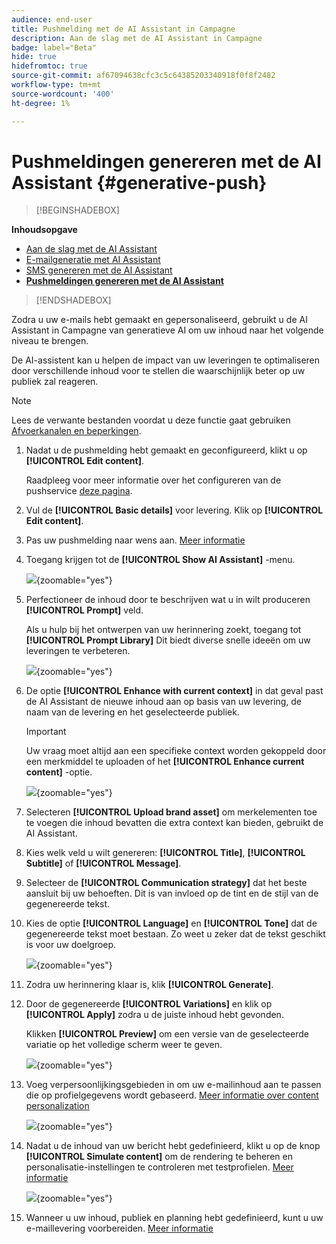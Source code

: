 ```yaml
---
audience: end-user
title: Pushmelding met de AI Assistant in Campagne
description: Aan de slag met de AI Assistant in Campagne
badge: label="Beta"
hide: true
hidefromtoc: true
source-git-commit: af67094638cfc3c5c64385203340918f0f8f2482
workflow-type: tm+mt
source-wordcount: '400'
ht-degree: 1%

---
```


# Pushmeldingen genereren met de AI Assistant {#generative-push}

>[!BEGINSHADEBOX]

**Inhoudsopgave**

* [Aan de slag met de AI Assistant](generative-gs.md)
* [E-mailgeneratie met AI Assistant](generative-content.md)
* [SMS genereren met de AI Assistant](generative-sms.md)
* **[Pushmeldingen genereren met de AI Assistant](generative-push.md)**

>[!ENDSHADEBOX]

Zodra u uw e-mails hebt gemaakt en gepersonaliseerd, gebruikt u de AI Assistant in Campagne van generatieve AI om uw inhoud naar het volgende niveau te brengen.

De AI-assistent kan u helpen de impact van uw leveringen te optimaliseren door verschillende inhoud voor te stellen die waarschijnlijk beter op uw publiek zal reageren.

>[!NOTE]
>
>Lees de verwante bestanden voordat u deze functie gaat gebruiken [Afvoerkanalen en beperkingen](generative-gs.md#guardrails-and-limitations).

1. Nadat u de pushmelding hebt gemaakt en geconfigureerd, klikt u op **[!UICONTROL Edit content]**.

   Raadpleeg voor meer informatie over het configureren van de pushservice [deze pagina](../push/create-push.md).

1. Vul de **[!UICONTROL Basic details]** voor levering. Klik op **[!UICONTROL Edit content]**.

1. Pas uw pushmelding naar wens aan. [Meer informatie](../push/content-push.md)

1. Toegang krijgen tot de **[!UICONTROL Show AI Assistant]** -menu.

   ![](assets/push-genai-1.png){zoomable=&quot;yes&quot;}

1. Perfectioneer de inhoud door te beschrijven wat u in wilt produceren **[!UICONTROL Prompt]** veld.

   Als u hulp bij het ontwerpen van uw herinnering zoekt, toegang tot **[!UICONTROL Prompt Library]** Dit biedt diverse snelle ideeën om uw leveringen te verbeteren.

   ![](assets/push-genai-2.png){zoomable=&quot;yes&quot;}

1. De optie **[!UICONTROL Enhance with current context]** in dat geval past de AI Assistant de nieuwe inhoud aan op basis van uw levering, de naam van de levering en het geselecteerde publiek.

   >[!IMPORTANT]
   >
   > Uw vraag moet altijd aan een specifieke context worden gekoppeld door een merkmiddel te uploaden of het **[!UICONTROL Enhance current content]** -optie.

   ![](assets/push-genai-3.png){zoomable=&quot;yes&quot;}

1. Selecteren **[!UICONTROL Upload brand asset]** om merkelementen toe te voegen die inhoud bevatten die extra context kan bieden, gebruikt de AI Assistant.

1. Kies welk veld u wilt genereren: **[!UICONTROL Title]**, **[!UICONTROL Subtitle]** of **[!UICONTROL Message]**.

1. Selecteer de **[!UICONTROL Communication strategy]** dat het beste aansluit bij uw behoeften. Dit is van invloed op de tint en de stijl van de gegenereerde tekst.

1. Kies de optie **[!UICONTROL Language]** en **[!UICONTROL Tone]** dat de gegenereerde tekst moet bestaan. Zo weet u zeker dat de tekst geschikt is voor uw doelgroep.

   ![](assets/push-genai-4.png){zoomable=&quot;yes&quot;}

1. Zodra uw herinnering klaar is, klik **[!UICONTROL Generate]**.

1. Door de gegenereerde **[!UICONTROL Variations]** en klik op **[!UICONTROL Apply]** zodra u de juiste inhoud hebt gevonden.

   Klikken **[!UICONTROL Preview]** om een versie van de geselecteerde variatie op het volledige scherm weer te geven.

   ![](assets/push-genai-5.png){zoomable=&quot;yes&quot;}

1. Voeg verpersoonlijkingsgebieden in om uw e-mailinhoud aan te passen die op profielgegevens wordt gebaseerd. [Meer informatie over content personalization](../personalization/personalize.md)

   ![](assets/push-genai-6.png){zoomable=&quot;yes&quot;}

1. Nadat u de inhoud van uw bericht hebt gedefinieerd, klikt u op de knop **[!UICONTROL Simulate content]** om de rendering te beheren en personalisatie-instellingen te controleren met testprofielen. [Meer informatie](../preview-test/preview-content.md)

   ![](assets/push-genai-7.png){zoomable=&quot;yes&quot;}

1. Wanneer u uw inhoud, publiek en planning hebt gedefinieerd, kunt u uw e-maillevering voorbereiden. [Meer informatie](../monitor/prepare-send.md)
